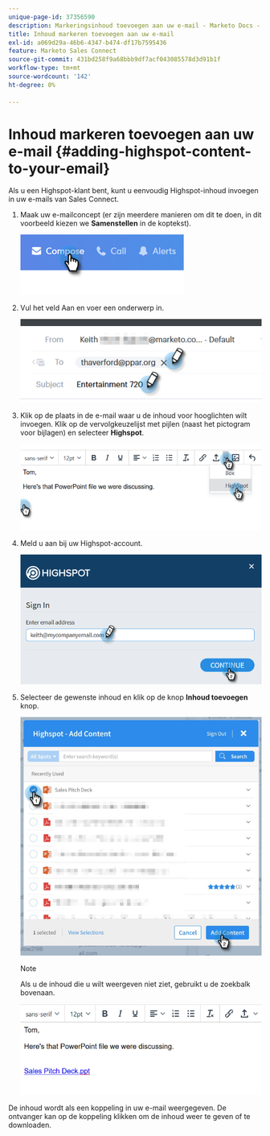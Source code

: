```yaml
---
unique-page-id: 37356590
description: Markeringsinhoud toevoegen aan uw e-mail - Marketo Docs - Productdocumentatie
title: Inhoud markeren toevoegen aan uw e-mail
exl-id: a069d29a-46b6-4347-b474-df17b7595436
feature: Marketo Sales Connect
source-git-commit: 431bd258f9a68bbb9df7acf043085578d3d91b1f
workflow-type: tm+mt
source-wordcount: '142'
ht-degree: 0%

---
```


# Inhoud markeren toevoegen aan uw e-mail {#adding-highspot-content-to-your-email}

Als u een Highspot-klant bent, kunt u eenvoudig Highspot-inhoud invoegen in uw e-mails van Sales Connect.

1. Maak uw e-mailconcept (er zijn meerdere manieren om dit te doen, in dit voorbeeld kiezen we **Samenstellen** in de koptekst).

   ![](assets/one-5.png)

1. Vul het veld Aan en voer een onderwerp in.

   ![](assets/two-5.png)

1. Klik op de plaats in de e-mail waar u de inhoud voor hooglichten wilt invoegen. Klik op de vervolgkeuzelijst met pijlen (naast het pictogram voor bijlagen) en selecteer **Highspot**.

   ![](assets/three-5.png)

1. Meld u aan bij uw Highspot-account.

   ![](assets/four-5.png)

1. Selecteer de gewenste inhoud en klik op de knop **Inhoud toevoegen** knop.

   ![](assets/five-3.png)

   >[!NOTE]
   >
   >Als u de inhoud die u wilt weergeven niet ziet, gebruikt u de zoekbalk bovenaan.

   ![](assets/six.png)

De inhoud wordt als een koppeling in uw e-mail weergegeven. De ontvanger kan op de koppeling klikken om de inhoud weer te geven of te downloaden.
